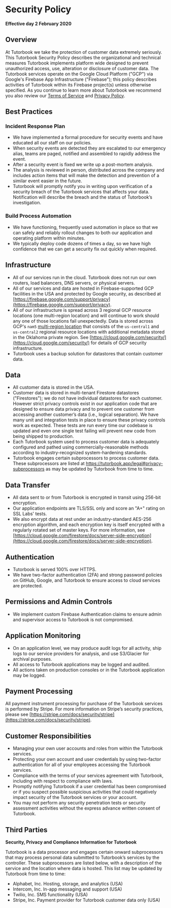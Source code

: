 # Security Policy

**Effective day 2 February 2020**

## Overview

At Tutorbook we take the protection of customer data extremely seriously. This Tutorbook Security Policy describes the organizational and technical measures Tutorbook implements platform wide designed to prevent unauthorized access, use, alteration or disclosure of customer data. The Tutorbook services operate on the Google Cloud Platform ("GCP") via Google's Firebase App Infrastructure ("Firebase"); this policy describes activities of Tutorbook within its Firebase project(s) unless otherwise specified. As you continue to learn more about Tutorbook we recommend you also review our [Terms of Service](https://www.intercom.com/terms-and-policies#terms) and [Privacy Policy](https://www.intercom.com/terms-and-policies#privacy).

## Best Practices

### Incident Response Plan

- We have implemented a formal procedure for security events and have educated all our staff on our policies.
- When security events are detected they are escalated to our emergency alias, teams are paged, notified and assembled to rapidly address the event.
- After a security event is fixed we write up a post-mortem analysis.
- The analysis is reviewed in person, distributed across the company and includes action items that will make the detection and prevention of a similar event easier in the future.
- Tutorbook will promptly notify you in writing upon verification of a security breach of the Tutorbook services that affects your data. Notification will describe the breach and the status of Tutorbook’s investigation.

### Build Process Automation

- We have functioning, frequently used automation in place so that we can safely and reliably rollout changes to both our application and operating platform within minutes.
- We typically deploy code dozens of times a day, so we have high confidence that we can get a security fix out quickly when required.

## Infrastructure

- All of our services run in the cloud. Tutorbook does not run our own routers, load balancers, DNS servers, or physical servers.
- All of our services and data are hosted in Firebase-supported GCP facilities in the USA and protected by Google security, as described at [https://firebase.google.com/support/privacy](https://firebase.google.com/support/privacy).
- All of our infrastructure is spread across 3 regional GCP resource locations (one multi-region location) and will continue to work should any one of those locations fail unexpectedly. Data is stored across GCP's `nam5` [multi-region location](https://cloud.google.com/firestore/docs/locations#location-mr) that consists of the `us-central1` and `us-central2` regional resource locations with additional metadata stored in the Oklahoma private region. See [https://cloud.google.com/security/](https://cloud.google.com/security/) for details of GCP security infrastructure.
- Tutorbook uses a backup solution for datastores that contain customer data.

## Data

- All customer data is stored in the USA.
- Customer data is stored in multi-tenant Firestore datastores ("Firestores"); we do not have individual datastores for each customer. However strict privacy controls exist in our application code that are designed to ensure data privacy and to prevent one customer from accessing another customer’s data (i.e., logical separation). We have many unit and integration tests in place to ensure these privacy controls work as expected. These tests are run every time our codebase is updated and even one single test failing will prevent new code from being shipped to production.
- Each Tutorbook system used to process customer data is adequately configured and pathed using commercially-reasonable methods according to industry-recognized system-hardening standards.
- Tutorbook engages certain subprocessors to process customer data. These subprocessors are listed at https://tutorbook.app/legal#privacy-subprocessors as may be updated by Tutorbook from time to time.

## Data Transfer

- All data sent to or from Tutorbook is encrypted in transit using 256-bit encryption.
- Our application endpoints are TLS/SSL only and score an "A+" rating on SSL Labs' tests.
- We also encrypt data at rest under an industry-standard AES-256 encryption algorithm, and each encryption key is itself encrypted with a regularly rotated set of master keys. For more information, see [https://cloud.google.com/firestore/docs/server-side-encryption](https://cloud.google.com/firestore/docs/server-side-encryption).

## Authentication

- Tutorbook is served 100% over HTTPS.
- We have two-factor authentication (2FA) and strong password policies on GitHub, Google, and Tutorbook to ensure access to cloud services are protected.

## Permissions and Admin Controls

- We implement custom Firebase Authentication claims to ensure admin and supervisor access to Tutorbook is not compromised.

## Application Monitoring

- On an application level, we may produce audit logs for all activity, ship logs to our service providers for analysis, and use S3/Glacier for archival purposes.
- All access to Tutorbook applications may be logged and audited.
- All actions taken on production consoles or in the Tutorbook application may be logged.

## Payment Processing

All payment instrument processing for purchase of the Tutorbook services is performed by Stripe. For more information on Stripe’s security practices, please see [https://stripe.com/docs/security/stripe](https://stripe.com/docs/security/stripe).

## Customer Responsibilities

- Managing your own user accounts and roles from within the Tutorbook services.
- Protecting your own account and user credentials by using two-factor authentication for all of your employees accessing the Tutorbook services.
- Compliance with the terms of your services agreement with Tutorbook, including with respect to compliance with laws.
- Promptly notifying Tutorbook if a user credential has been compromised or if you suspect possible suspicious activities that could negatively impact security of the Tutorbook services or your account.
- You may not perform any security penetration tests or security assessment activities without the express advance written consent of Tutorbook.

## Third Parties

**Security, Privacy and Compliance Information for Tutorbook**

Tutorbook is a data processor and engages certain onward subprocessors that may process personal data submitted to Tutorbook’s services by the controller. These subprocessors are listed below, with a description of the service and the location where data is hosted. This list may be updated by Tutorbook from time to time:

- Alphabet, Inc. Hosting, storage, and analytics (USA)
- Intercom, Inc. In-app messaging and support (USA)
- Twilio, Inc. SMS functionality (USA)
- Stripe, Inc. Payment provider for Tutorbook customer data only (USA)
